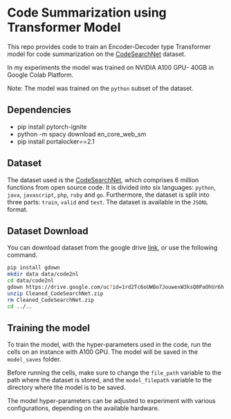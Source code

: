 # Code Summarization using Transformer Model
This repo provides code to train an Encoder-Decoder type Transformer model for code summarization on the [CodeSearchNet](https://arxiv.org/abs/1909.09436) dataset.

In my experiments the model was trained on NVIDIA A100 GPU- 40GB  in Google Colab Platform. 

Note: The model was trained on the `python` subset of the dataset.

## Dependencies
- pip install pytorch-ignite
- python -m spacy download en_core_web_sm
- pip install portalocker==2.1

## Dataset
The dataset used is the [CodeSearchNet](https://arxiv.org/abs/1909.09436), which comprises 6 million functions from open source code. It is divided into six languages: `python`, `java`, `javascript`, `php`, `ruby` and `go`. Furthermore, the dataset is split into three parts: `train`, `valid` and `test`. The dataset is available in the `JSONL` format.


## Dataset Download
You can download dataset from the google drive [link](https://drive.google.com/uc?id=1rd2Tc6oUWBo7JouwexW3ksQ0PaOhUr6h), or use the following command.

```bash
pip install gdown
mkdir data data/code2nl
cd data/code2nl
gdown https://drive.google.com/uc?id=1rd2Tc6oUWBo7JouwexW3ksQ0PaOhUr6h
unzip Cleaned_CodeSearchNet.zip
rm Cleaned_CodeSearchNet.zip
cd ../..
```

## Training the model
To train the model, with the hyper-parameters used in the code, run the cells on an instance with A100 GPU. The model will be saved in the `model_saves` folder.

Before running the cells, make sure to change the `file_path` variable to the path where the dataset is stored, and the `model_filepath` variable to the directory where the model is to be saved.

The model hyper-parameters can be adjusted to experiment with various configurations, depending on the available hardware.